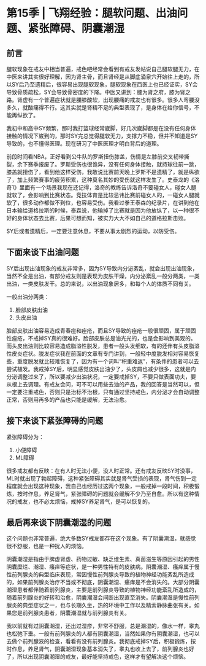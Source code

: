 # 第15季 | 飞翔经验：腿软问题、出油问题、紧张障碍、阴囊潮湿
## 前言

腿软现象在戒友中相当普遍，戒色吧经常会看到有戒友发帖说自己腿软腿无力，在中医来讲其实很好理解，因为肾主骨，而且肾经是从脚底涌泉穴开始往上走的，所以SY后乃至遗精后，很容易出现腿软现象，腿软现象在西医上也已经证实，SY会导致骨质疏松，SY会导致骨密度的下降。中医又讲到：腰为肾之府，膝为肾之路。肾虚有一个普遍症状就是腰膝酸软，出现腰痛的戒友也有很多。很多人弯腰没多久，就酸痛得不行。这其实就是肾精不足的典型表现了，是身体在给你信号，不能再纵欲了。

我初中和高中SY频繁，那时我打篮球经常崴脚，好几次崴脚都是在没有任何身体接触的情况下崴到的，那时SY完总觉得腿软无力，支撑力不稳，但并不知道是SY导致的，也不懂得医理。现在研习了中医医理才明白背后的道理。

前段时间看NBA，正好看到公牛队的罗斯扭伤膝盖，伤情是左膝前交叉韧带撕裂，余下赛季报废了。罗斯受伤也很诡异，没有任何身体接触，就持球往前一跳，膝盖就扭伤了，看到他这样受伤，我敢说比赛前天晚上罗斯不是遗精了，就是纵欲了，加上频繁赛事的疲劳积累，这种莫名其妙的受伤就这样发生了。史泰龙的《洛奇1》里面有一个场景我现在还记得，洛奇的教练告诉洛奇不要碰女人，碰女人腿就软了，会影响到比赛状态。竞技体育是比较忌讳比赛前碰女人的，一碰女人腿就软了，很多动作都做不到位，也容易受伤。我看过拳王泰森的纪录片，在讲到他在日本输给道格拉斯的时候，泰森说，他输掉了比赛就是因为他放纵了，以一种很不好的身体状态去比赛，后果可想而知，被实力大大不如自己的道格拉斯击败。

SY后或者遗精后，一定要注意休息，不要从事太剧烈的运动，以防受伤。
 
## 下面来谈下出油问题

SY后出现出油现象的戒友非常多，因为SY导致内分泌紊乱，就会出现出油现象，当然不全是出油，有部分戒友则是表现为皮肤干燥，内分泌紊乱一般分两类，一类出油，一类皮肤发干。总的来说，以出油现象居多，和每个人的体质不同有关。

一般出油分两类：

1. 脸部皮肤出油
2. 头皮出油

脸部皮肤出油容易造成青春痘和痤疮，而且SY导致的痤疮一般很顽固，属于顽固性痤疮，不戒掉SY真的很难好。脸部皮肤总是油光光的，也是会影响到美观的。而头皮出油则比较容易造成脂溢性脱发，患者一般头发细软，有的还伴有头皮脂溢性皮炎症状。脱发症状我在前面的文章有专门讲到，一般轻中度脱发相对容易恢复些，重度脱发就比较难恢复了，因为有一个词叫“积重难返”，有条件的患者可以去尝试植发。我戒掉SY后，明显感觉皮肤出油少了，头皮屑也减少很多，这就是内分泌调整过来了，所以要减少出油状况，一定要戒掉SY，不要只做表面功夫，要从根上去调理。有戒友会问，可不可以用些去油的产品，我的回答是当然可以，但一定要注重戒色，否则只是治标不治根，只有通过坚持戒色，内分泌才会自动调整正常，否则用再多的产品也只能是缓解，无法治愈。

## 接下来谈下紧张障碍的问题

紧张障碍分为：

1. 小便障碍
2. ML障碍

很多戒友都有反映：在有人时无法小便，没人时正常。还有戒友反映SY时没事，ML时就出现了勃起障碍，这种紧张障碍其实就是肾气受损的表现，肾气伤到一定程度就会出现这种现象，我自己也经历过这两个现象，一般戒掉一段时间，积极锻炼，按时作息，养足肾气，紧张障碍的问题就会缓解不少乃至自愈。所以有这种情况的戒友，也不必太烦恼，戒掉SY养足肾气，是可以恢复的。
 
## 最后再来谈下阴囊潮湿的问题

这个问题也非常普遍，绝大多数SY戒友都存在这个现象。有了阴囊潮湿，就感觉很不舒服，也是一种扰人的烦恼。

阴囊潮湿是指由于脾虚肾虚、药物过敏、缺乏维生素、真菌滋生等原因引起的男性阴囊糜烂、潮湿、瘙痒等症状，是一种男性特有的皮肤病。阴囊潮湿、瘙痒属于慢性前列腺炎的典型临床表现，常因慢性前列腺炎导致的植物神经功能紊乱所造成的，如果前列腺炎治疗不当或不彻底，阴囊潮湿、瘙痒是不会消失的。大部分阴囊潮湿患者都伴随着前列腺炎，主要是前列腺炎导致的植物神经功能紊乱所造成的，随着前列腺炎的好转和治愈，阴囊潮湿会间断出现直至消失。阴囊潮湿是慢性前列腺炎的典型症状之一，也与长期久坐，热的环境中工作以及精索静脉曲张有关。如果您是前列腺炎患者，阴囊潮湿就与前列腺炎有关。

我以前就有过阴囊潮湿，还出过湿疹，非常不舒服，总是潮湿的，像水一样，睾丸也松弛下垂。一般有前列腺炎的人都有阴囊潮湿，当然如果你有阴囊潮湿，也可以去做个前列腺液的检查，看看有没有前列腺炎。我彻底戒掉SY后，积极锻炼，按时作息，养足肾气，阴囊潮湿现象基本消失了，睾丸也收上去了，前列腺炎也好了，所以出现阴囊潮湿的戒友，最好能坚持戒色，这样才有望解决这个烦恼。